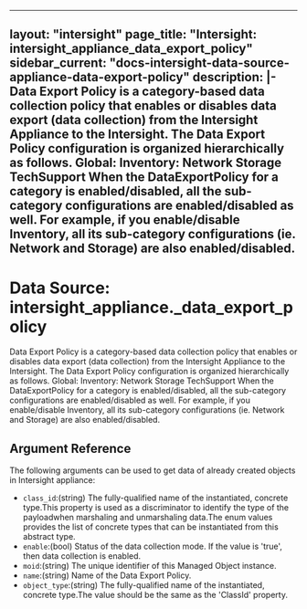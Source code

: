 
---
layout: "intersight"
page_title: "Intersight: intersight_appliance_data_export_policy"
sidebar_current: "docs-intersight-data-source-appliance-data-export-policy"
description: |-
Data Export Policy is a category-based data collection policy that enables or disables
data export (data collection) from the Intersight Appliance to the Intersight. The Data
Export Policy configuration is organized hierarchically as follows.
  Global:
     Inventory:
        Network
        Storage
     TechSupport
When the DataExportPolicy for a category is enabled/disabled, all the sub-category configurations
are enabled/disabled as well. For example, if you enable/disable Inventory, all its sub-category
configurations (ie. Network and Storage) are also enabled/disabled.
---

# Data Source: intersight_appliance._data_export_policy
Data Export Policy is a category-based data collection policy that enables or disables
data export (data collection) from the Intersight Appliance to the Intersight. The Data
Export Policy configuration is organized hierarchically as follows.
  Global:
     Inventory:
        Network
        Storage
     TechSupport
When the DataExportPolicy for a category is enabled/disabled, all the sub-category configurations
are enabled/disabled as well. For example, if you enable/disable Inventory, all its sub-category
configurations (ie. Network and Storage) are also enabled/disabled.
## Argument Reference
The following arguments can be used to get data of already created objects in Intersight appliance:
* `class_id`:(string) The fully-qualified name of the instantiated, concrete type.This property is used as a discriminator to identify the type of the payloadwhen marshaling and unmarshaling data.The enum values provides the list of concrete types that can be instantiated from this abstract type. 
* `enable`:(bool) Status of the data collection mode. If the value is 'true', then data collection is enabled. 
* `moid`:(string) The unique identifier of this Managed Object instance. 
* `name`:(string) Name of the Data Export Policy. 
* `object_type`:(string) The fully-qualified name of the instantiated, concrete type.The value should be the same as the 'ClassId' property. 
